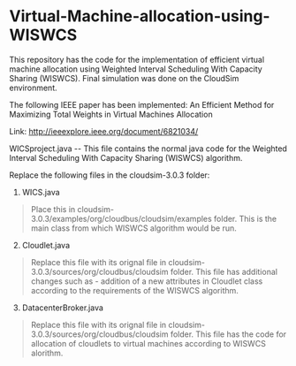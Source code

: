 # Virtual-Machine-allocation-using-WISWCS

This repository has the code for the implementation of efficient virtual machine allocation using Weighted Interval Scheduling With Capacity Sharing (WISWCS). 
Final simulation was done on the CloudSim environment.

The following IEEE paper has been implemented: An Efficient Method for Maximizing Total Weights in Virtual Machines Allocation

Link: http://ieeexplore.ieee.org/document/6821034/

WICSproject.java -- This file contains the normal java code for the Weighted Interval Scheduling With Capacity Sharing (WISWCS) algorithm.

Replace the following files in the cloudsim-3.0.3 folder:

1) WICS.java
> Place this in cloudsim-3.0.3/examples/org/cloudbus/cloudsim/examples folder.
> This is the main class from which WISWCS algorithm would be run.

2) Cloudlet.java
> Replace this file with its orignal file in cloudsim-3.0.3/sources/org/cloudbus/cloudsim folder.
> This file has additional changes such as - addition of a new attributes in Cloudlet class according to the requirements of the WISWCS algorithm. 

3) DatacenterBroker.java
> Replace this file with its orignal file in cloudsim-3.0.3/sources/org/cloudbus/cloudsim folder.
> This file has the code for allocation of cloudlets to virtual machines according to WISWCS alorithm.
